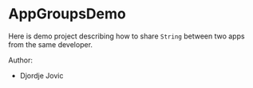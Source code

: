 # AppGroupsDemo

Here is demo project describing how to share `String` between two apps from the same developer.  

Author:
- Djordje Jovic  
